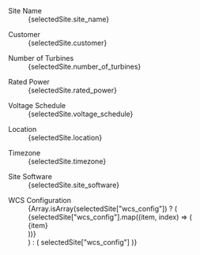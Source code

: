 <div className="divide-y divide-gray-200 dark:divide-gray-700">
                  <dl className="pb-4 sm:flex sm:items-center sm:justify-between sm:gap-4">
                    <dt className="whitespace-nowrap font-semibold text-gray-900 dark:text-white">
                      Site Name
                    </dt>
                    <dd className="mt-2 text-gray-500 dark:text-gray-400 sm:mt-0 sm:text-right">
                      {selectedSite.site_name}
                    </dd>
                  </dl>
                  <dl className="py-4 sm:flex sm:items-center sm:justify-between sm:gap-4">
                    <dt className="whitespace-nowrap font-semibold text-gray-900 dark:text-white">
                      Customer
                    </dt>
                    <dd className="mt-2 text-gray-500 dark:text-gray-400 sm:mt-0 sm:text-right">
                      {selectedSite.customer}
                    </dd>
                  </dl>
                  <dl className="py-4 sm:flex sm:items-center sm:justify-between sm:gap-4">
                    <dt className="whitespace-nowrap text-base font-semibold text-gray-900 dark:text-white">
                      Number of Turbines
                    </dt>
                    <dd className="mt-2 text-gray-500 dark:text-gray-400 sm:mt-0 sm:text-right">
                      {selectedSite.number_of_turbines}
                    </dd>
                  </dl>
                  <dl className="py-4 sm:flex sm:items-center sm:justify-between sm:gap-4">
                    <dt className="whitespace-nowrap text-base font-semibold text-gray-900 dark:text-white">
                      Rated Power
                    </dt>
                    <dd className="mt-2 text-gray-500 dark:text-gray-400 sm:mt-0 sm:text-right">
                      {selectedSite.rated_power}
                    </dd>
                  </dl>
                  <dl className="py-4 sm:flex sm:items-center sm:justify-between sm:gap-4">
                    <dt className="whitespace-nowrap font-semibold text-gray-900 dark:text-white">
                      Voltage Schedule
                    </dt>
                    <dd className="mt-2 text-gray-500 dark:text-gray-400 sm:mt-0 sm:text-right">
                      {selectedSite.voltage_schedule}
                    </dd>
                  </dl>
                  <dl className="py-4 sm:flex sm:items-center sm:justify-between sm:gap-4">
                    <dt className="whitespace-nowrap font-semibold text-gray-900 dark:text-white">
                      Location
                    </dt>
                    <dd className="mt-2 text-gray-500 dark:text-gray-400 sm:mt-0 sm:text-right">
                      {selectedSite.location}
                    </dd>
                  </dl>
                  <dl className="py-4 sm:flex sm:items-center sm:justify-between sm:gap-4">
                    <dt className="whitespace-nowrap font-semibold text-gray-900 dark:text-white">
                      Timezone
                    </dt>
                    <dd className="mt-2 text-gray-500 dark:text-gray-400 sm:mt-0 sm:text-right">
                      {selectedSite.timezone}
                    </dd>
                  </dl>
                  <dl className="py-4 sm:flex sm:items-center sm:justify-between sm:gap-4">
                    <dt className="whitespace-nowrap font-semibold text-gray-900 dark:text-white">
                      Site Software
                    </dt>
                    <dd className="mt-2 text-gray-500 dark:text-gray-400 sm:mt-0 sm:text-right">
                      {selectedSite.site_software}
                    </dd>
                  </dl>
                  <dl className="pt-4 sm:flex sm:items-center sm:justify-between sm:gap-4">
                    <dt className="whitespace-nowrap font-semibold text-gray-900 dark:text-white">
                      WCS Configuration
                    </dt>
                    <dd className="mt-2 text-gray-500 dark:text-gray-400 sm:mt-0 sm:text-right">
                      {Array.isArray(selectedSite["wcs_config"]) ? (
                        <div>
                          {selectedSite["wcs_config"].map((item, index) => (
                            <div key={index} className="mb-2">
                              {item}
                            </div>
                          ))}
                        </div>
                      ) : (
                        selectedSite["wcs_config"]
                      )}
                    </dd>
                  </dl>
                </div>
